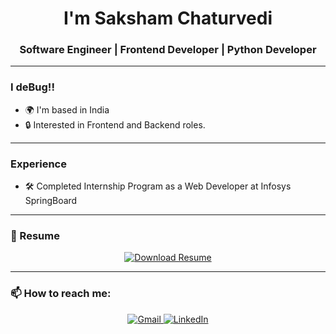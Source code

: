 <h1 align="center">I'm  Saksham Chaturvedi</h1>

<h3 align="center">
Software Engineer | Frontend Developer | Python Developer
</h3>

---

### I deBug!!
- 🌍 I'm based in India
- 🔒 Interested in Frontend and Backend roles.

---

### Experience
- 🛠️ Completed Internship Program as a Web Developer at Infosys SpringBoard

---

### 📄 Resume
<p align="center">
  <a href="https://your-resume-link.com" target="_blank">
    <img src="file:///C:/Users/saksham/Downloads/saksham_chaturvedi.pdf" alt="Download Resume" />
  </a>
</p>

---

### 📫 How to reach me:
<p align="center">
  <a href="mailto:your-sakshamchaturvedi19@gmail.com">
    <img src="https://img.shields.io/badge/Gmail-D14836?style=for-the-badge&logo=gmail&logoColor=white" alt="Gmail" />
  </a>
  <a href="[https://linkedin.com/in/your-linkedin](https://www.linkedin.com/in/saksham-chaturvedi-672635202?lipi=urn%3Ali%3Apage%3Ad_flagship3_profile_view_base_contact_details%3BZadNHYs5T4mAil%2B88cDglg%3D%3D)" target="_blank">
    <img src="https://img.shields.io/badge/LinkedIn-0077B5?style=for-the-badge&logo=linkedin&logoColor=white" alt="LinkedIn" />
  </a>

  </a>
</p>



